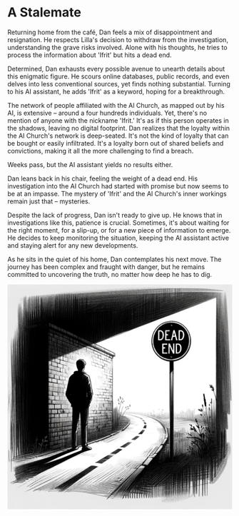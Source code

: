 # A Stalemate

Returning home from the café, Dan feels a mix of disappointment and resignation. He respects Lilla's decision to withdraw from the investigation, understanding the grave risks involved. Alone with his thoughts, he tries to process the information about 'Ifrit' but hits a dead end.

Determined, Dan exhausts every possible avenue to unearth details about this enigmatic figure. He scours online databases, public records, and even delves into less conventional sources, yet finds nothing substantial. Turning to his AI assistant, he adds 'Ifrit' as a keyword, hoping for a breakthrough.

The network of people affiliated with the AI Church, as mapped out by his AI, is extensive – around a four hundreds individuals. Yet, there's no mention of anyone with the nickname 'Ifrit.' It's as if this person operates in the shadows, leaving no digital footprint. Dan realizes that the loyalty within the AI Church's network is deep-seated. It's not the kind of loyalty that can be bought or easily infiltrated. It's a loyalty born out of shared beliefs and convictions, making it all the more challenging to find a breach.

Weeks pass, but the AI assistant yields no results either.

Dan leans back in his chair, feeling the weight of a dead end. His investigation into the AI Church had started with promise but now seems to be at an impasse. The mystery of 'Ifrit' and the AI Church's inner workings remain just that – mysteries.

Despite the lack of progress, Dan isn't ready to give up. He knows that in investigations like this, patience is crucial. Sometimes, it's about waiting for the right moment, for a slip-up, or for a new piece of information to emerge. He decides to keep monitoring the situation, keeping the AI assistant active and staying alert for any new developments.

As he sits in the quiet of his home, Dan contemplates his next move. The journey has been complex and fraught with danger, but he remains committed to uncovering the truth, no matter how deep he has to dig.

![The Dead End sign](./images/24.dead.end.png "The Dead End")
